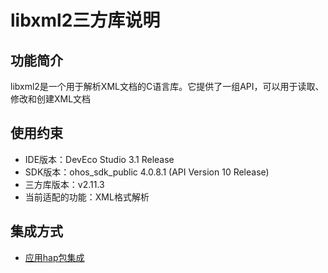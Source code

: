 # libxml2三方库说明
## 功能简介
libxml2是一个用于解析XML文档的C语言库。它提供了一组API，可以用于读取、修改和创建XML文档
## 使用约束
- IDE版本：DevEco Studio 3.1 Release
- SDK版本：ohos_sdk_public 4.0.8.1 (API Version 10 Release)
- 三方库版本：v2.11.3
- 当前适配的功能：XML格式解析

## 集成方式
+ [应用hap包集成](docs/hap_integrate.md)
